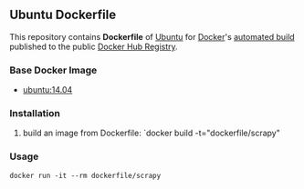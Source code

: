 ## Ubuntu Dockerfile


This repository contains **Dockerfile** of [Ubuntu](http://www.ubuntu.com/) for [Docker](https://www.docker.com/)'s [automated build](https://registry.hub.docker.com/u/dockerfile/ubuntu/) published to the public [Docker Hub Registry](https://registry.hub.docker.com/).


### Base Docker Image

* [ubuntu:14.04](https://registry.hub.docker.com/u/library/ubuntu/)


### Installation

1. build an image from Dockerfile: `docker build -t="dockerfile/scrapy"


### Usage

    docker run -it --rm dockerfile/scrapy
